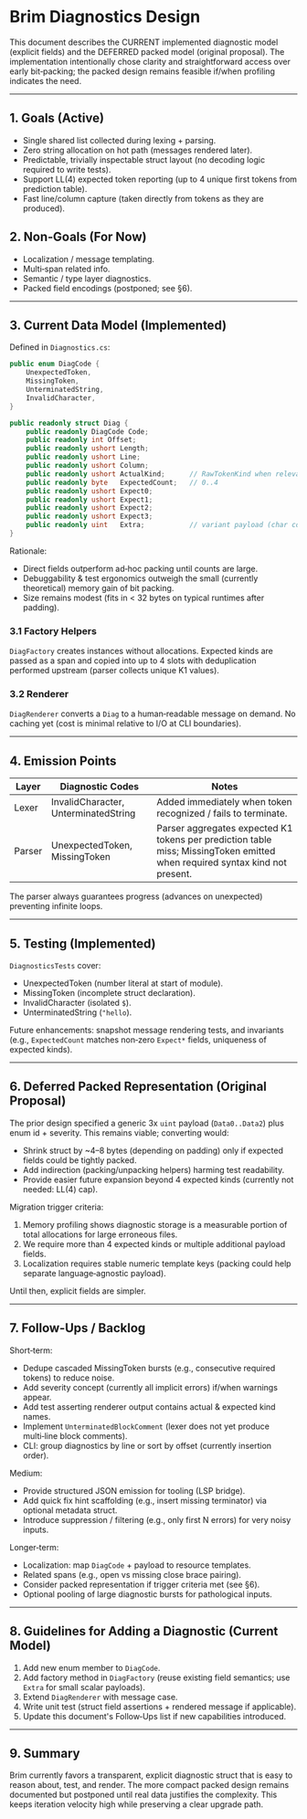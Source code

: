 # Brim Diagnostics Design

This document describes the CURRENT implemented diagnostic model (explicit fields) and the DEFERRED packed model (original proposal). The implementation intentionally chose clarity and straightforward access over early bit‑packing; the packed design remains feasible if/when profiling indicates the need.

---
## 1. Goals (Active)

* Single shared list collected during lexing + parsing.
* Zero string allocation on hot path (messages rendered later).
* Predictable, trivially inspectable struct layout (no decoding logic required to write tests).
* Support LL(4) expected token reporting (up to 4 unique first tokens from prediction table).
* Fast line/column capture (taken directly from tokens as they are produced).

## 2. Non‑Goals (For Now)

* Localization / message templating.
* Multi‑span related info.
* Semantic / type layer diagnostics.
* Packed field encodings (postponed; see §6).

---
## 3. Current Data Model (Implemented)

Defined in `Diagnostics.cs`:

````csharp
public enum DiagCode {
    UnexpectedToken,
    MissingToken,
    UnterminatedString,
    InvalidCharacter,
}

public readonly struct Diag {
    public readonly DiagCode Code;
    public readonly int Offset;
    public readonly ushort Length;
    public readonly ushort Line;
    public readonly ushort Column;
    public readonly ushort ActualKind;      // RawTokenKind when relevant
    public readonly byte   ExpectedCount;   // 0..4
    public readonly ushort Expect0;
    public readonly ushort Expect1;
    public readonly ushort Expect2;
    public readonly ushort Expect3;
    public readonly uint   Extra;           // variant payload (char code, etc.)
}
````

Rationale:
* Direct fields outperform ad‑hoc packing until counts are large.
* Debuggability & test ergonomics outweigh the small (currently theoretical) memory gain of bit packing.
* Size remains modest (fits in < 32 bytes on typical runtimes after padding).

### 3.1 Factory Helpers

`DiagFactory` creates instances without allocations. Expected kinds are passed as a span and copied into up to 4 slots with deduplication performed upstream (parser collects unique K1 values).

### 3.2 Renderer

`DiagRenderer` converts a `Diag` to a human‑readable message on demand. No caching yet (cost is minimal relative to I/O at CLI boundaries).

---
## 4. Emission Points

| Layer | Diagnostic Codes | Notes |
|-------|------------------|-------|
| Lexer | InvalidCharacter, UnterminatedString | Added immediately when token recognized / fails to terminate. |
| Parser | UnexpectedToken, MissingToken | Parser aggregates expected K1 tokens per prediction table miss; MissingToken emitted when required syntax kind not present. |

The parser always guarantees progress (advances on unexpected) preventing infinite loops.

---
## 5. Testing (Implemented)

`DiagnosticsTests` cover:
* UnexpectedToken (number literal at start of module).
* MissingToken (incomplete struct declaration).
* InvalidCharacter (isolated `$`).
* UnterminatedString (`"hello`).

Future enhancements: snapshot message rendering tests, and invariants (e.g., `ExpectedCount` matches non‑zero `Expect*` fields, uniqueness of expected kinds).

---
## 6. Deferred Packed Representation (Original Proposal)

The prior design specified a generic 3x `uint` payload (`Data0..Data2`) plus enum id + severity. This remains viable; converting would:
* Shrink struct by ~4–8 bytes (depending on padding) only if expected fields could be tightly packed.
* Add indirection (packing/unpacking helpers) harming test readability.
* Provide easier future expansion beyond 4 expected kinds (currently not needed: LL(4) cap).

Migration trigger criteria:
1. Memory profiling shows diagnostic storage is a measurable portion of total allocations for large erroneous files.
2. We require more than 4 expected kinds or multiple additional payload fields.
3. Localization requires stable numeric template keys (packing could help separate language‑agnostic payload).

Until then, explicit fields are simpler.

---
## 7. Follow‑Ups / Backlog

Short‑term:
* Dedupe cascaded MissingToken bursts (e.g., consecutive required tokens) to reduce noise.
* Add severity concept (currently all implicit errors) if/when warnings appear.
* Add test asserting renderer output contains actual & expected kind names.
* Implement `UnterminatedBlockComment` (lexer does not yet produce multi‑line block comments).
* CLI: group diagnostics by line or sort by offset (currently insertion order).

Medium:
* Provide structured JSON emission for tooling (LSP bridge).
* Add quick fix hint scaffolding (e.g., insert missing terminator) via optional metadata struct.
* Introduce suppression / filtering (e.g., only first N errors) for very noisy inputs.

Longer‑term:
* Localization: map `DiagCode` + payload to resource templates.
* Related spans (e.g., open vs missing close brace pairing).
* Consider packed representation if trigger criteria met (see §6).
* Optional pooling of large diagnostic bursts for pathological inputs.

---
## 8. Guidelines for Adding a Diagnostic (Current Model)
1. Add new enum member to `DiagCode`.
2. Add factory method in `DiagFactory` (reuse existing field semantics; use `Extra` for small scalar payloads).
3. Extend `DiagRenderer` with message case.
4. Write unit test (struct field assertions + rendered message if applicable).
5. Update this document's Follow‑Ups list if new capabilities introduced.

---
## 9. Summary

Brim currently favors a transparent, explicit diagnostic struct that is easy to reason about, test, and render. The more compact packed design remains documented but postponed until real data justifies the complexity. This keeps iteration velocity high while preserving a clear upgrade path.

